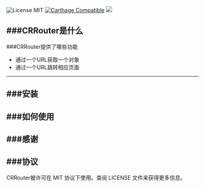 
![License MIT](https://img.shields.io/github/license/mashape/apistatus.svg?maxAge=2592000)
[![Carthage Compatible](https://img.shields.io/badge/Carthage-compatible-4BC51D.svg?style=flat)](https://github.com/Carthage/Carthage)
![](https://img.shields.io/badge/language-objective-orange.svg)

###CRRouter是什么
-----

###CRRouter提供了哪些功能

 - 通过一个URL获取一个对象
 - 通过一个URL跳转相应页面
 
------
###安装
-----
###如何使用
-----

###感谢
------
###协议
-----
CRRouter被许可在 MIT 协议下使用。查阅 LICENSE 文件来获得更多信息。
